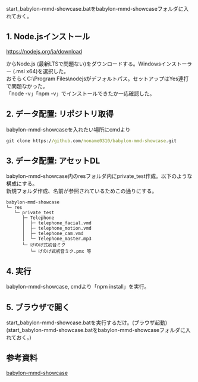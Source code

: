 start_babylon-mmd-showcase.batをbabylon-mmd-showcaseフォルダに入れておく。

## 1. Node.jsインストール
   
https://nodejs.org/ja/download

からNode.js (最新LTSで問題ない)をダウンロードする。Windowsインストーラー (.msi x64)を選択した。<br/>
おそらくC:\Program Files\nodejsがデフォルトパス。セットアップはYes連打で問題なかった。<br/>
「node -v」「npm -v」でインストールできたか一応確認した。

## 2. データ配置: リポジトリ取得
babylon-mmd-showcaseを入れたい場所にcmdより
```cmd
git clone https://github.com/noname0310/babylon-mmd-showcase.git
```

## 3. データ配置: アセットDL
babylon-mmd-showcase内のresフォルダ内にprivate_test作成。以下のような構成にする。<br/>
新規フォルダ作成、名前が参照されているためこの通りにする。

```
babylon-mmd-showcase
└─ res
   └─ private_test
      ├─ Telephone
      │  ├─ telephone_facial.vmd
      │  ├─ telephone_motion.vmd
      │  ├─ telephone_cam.vmd
      │  └─ Telephone_master.mp3
      └─ げのげ式初音ミク
         └─ げのげ式初音ミク.pmx 等

```

## 4. 実行
babylon-mmd-showcase, cmdより「npm install」を実行。

## 5. ブラウザで開く
start_babylon-mmd-showcase.batを実行するだけ。(ブラウザ起動)
(start_babylon-mmd-showcase.batをbabylon-mmd-showcaseフォルダに入れておく。)

## 参考資料
[babylon-mmd-showcase](https://github.com/noname0310/babylon-mmd)


